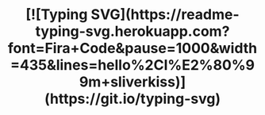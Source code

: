 <h1 align="center">[![Typing SVG](https://readme-typing-svg.herokuapp.com?font=Fira+Code&pause=1000&width=435&lines=hello%2CI%E2%80%99m+sliverkiss)](https://git.io/typing-svg)</h1>
